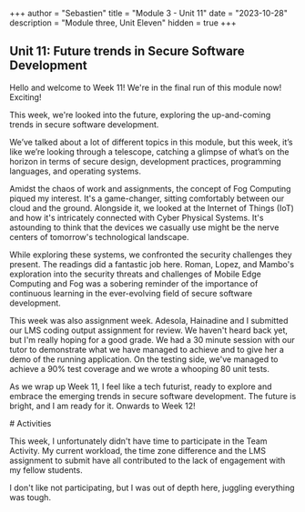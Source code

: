 +++
author = "Sebastien"
title = "Module 3 - Unit 11"
date = "2023-10-28"
description = "Module three, Unit Eleven"
hidden = true
+++

## Unit 11: Future trends in Secure Software Development

Hello and welcome to Week 11! We're in the final run of this module now! Exciting!

This week, we're looked into the future, exploring the up-and-coming trends in secure software development.

We’ve talked about a lot of different topics in this module, but this week, it’s like we’re looking through a telescope, catching a glimpse of what’s on the horizon in terms of secure design, development practices, programming languages, and operating systems.

Amidst the chaos of work and assignments, the concept of Fog Computing piqued my interest. It's a game-changer, sitting comfortably between our cloud and the ground. Alongside it, we looked at the Internet of Things (IoT) and how it's intricately connected with Cyber Physical Systems. It's astounding to think that the devices we casually use might be the nerve centers of tomorrow's technological landscape.

While exploring these systems, we confronted the security challenges they present. The readings did a fantastic job here. Roman, Lopez, and Mambo's exploration into the security threats and challenges of Mobile Edge Computing and Fog was a sobering reminder of the importance of continuous learning in the ever-evolving field of secure software development.

This week was also assignment week. Adesola, Hainadine and I submitted our LMS coding output assignment for review. We haven't heard back yet, but I'm really hoping for a good grade. We had a 30 minute session with our tutor to demonstrate what we have managed to achieve and to give her a demo of the running application. On the testing side, we've managed to achieve a 90% test coverage and we wrote a whooping 80 unit tests.

As we wrap up Week 11, I feel like a tech futurist, ready to explore and embrace the emerging trends in secure software development. The future is bright, and I am ready for it. Onwards to Week 12!

# Activities

This week, I unfortunately didn't have time to participate in the Team Activity.
My current workload, the time zone difference and the LMS assignment to submit have all contributed to the lack of engagement with my fellow students.

I don't like not participating, but I was out of depth here, juggling everything was tough.